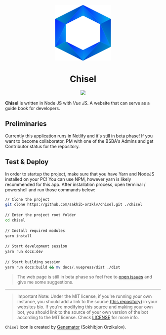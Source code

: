 <p align="center">
  <a href="https://t.me/bsba_group">
    <img src="src/.vuepress/public/assets/header-logo.png" width="180" height="180">
  </a>
  <h1 align="center">Chisel</h1>
</p>

<p align="center">
  <a href="https://app.netlify.com/sites/chisel/deploys">
    <img src="https://api.netlify.com/api/v1/badges/1180daa0-df1b-4259-b0cb-d56926833117/deploy-status">
  </a>
</p>

**Chisel** is written in Node JS with _Vue JS_. A website that can serve as a guide book for developers.

## Preliminaries
Currently this application runs in Netlify and it's still in beta phase! If you want to become collaborator, PM with one
of the BSBA's Admins and get Contributor status for the repository.

## Test & Deploy
In order to startup the project, make sure that you have Yarn and NodeJS installed on your PC! You can use NPM, however
yarn is likely recommended for this app. After installation process, open terminal / powershell and run those commands 
below:

```bash
// Clone the project
git clone https://github.com/sakhib-orzklv/chisel.git ./chisel

// Enter the project root folder
cd chisel

// Install required modules
yarn install

// Start development session
yarn run docs:dev

// Start building session
yarn run docs:build && mv docs/.vuepress/dist ./dist
```

> The web page is still in beta phase so feel free to [open issues](https://github.com/genemators/chisel/issues/new) and give me some suggestions.
---

> Important Note: Under the MIT license, if you're running your own instance, you should add a link to the source [(this repository)](https://github.com/genemators/chisel) in your websites bio. If you're modifying this source and making your own bot, you should link to the source of your own version of the bot according to the MIT license. Check [LICENSE](LICENSE) for more info.

`Chisel` icon is created by [Genemator](https://t.me/genemator/) (Sokhibjon Orzikulov).